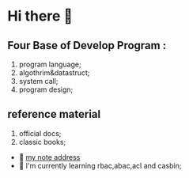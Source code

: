 # Hi there 👋

## Four Base of Develop Program :
1. program language;
2. algothrim&datastruct;
3. system call;
4. program design;

## reference material
1. official docs;
2. classic books;

- 📒 [my note address](https://github.com/azi-v/azi-v)
- 🌱 I'm currently learning rbac,abac,acl and casbin;

